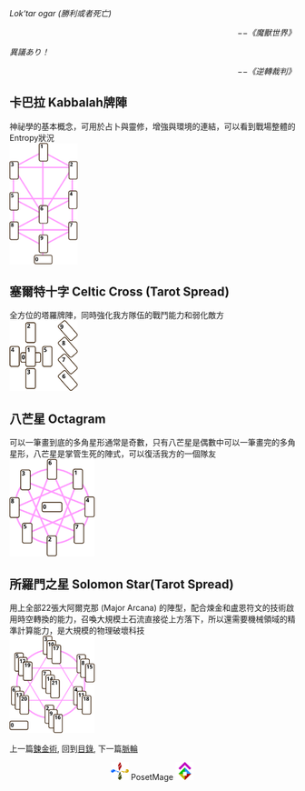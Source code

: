 *Lok‘tar ogar (勝利或者死亡)*  
<p align="right"><i>−−《魔獸世界》</i></p>

*異議あり！*  
<p align="right"><i>−−《逆轉裁判》</i></p>


## 卡巴拉 Kabbalah牌陣  
神祕學的基本概念，可用於占卜與靈修，增強與環境的連結，可以看到戰場整體的Entropy狀況  
<img src="/Setting/Ch2/Tarot/Tarot_Kabbalah.svg" Width="120" />

## 塞爾特十字 Celtic Cross (Tarot Spread)  
全方位的塔羅牌陣，同時強化我方隊伍的戰鬥能力和弱化敵方  
<img src="/Setting/Ch2/Tarot/Celtic%20Cross.svg" Width="120" />
## 八芒星 Octagram  
可以一筆畫到底的多角星形通常是奇數，只有八芒星是偶數中可以一筆畫完的多角星形，八芒星是掌管生死的陣式，可以復活我方的一個隊友  
<img src="/Setting/Ch2/Tarot/Octagram.svg" Width="150" />

## 所羅門之星 Solomon Star(Tarot Spread)  
用上全部22張大阿爾克那 (Major Arcana) 的陣型，配合煉金和盧恩符文的技術啟用時空轉換的能力，召喚大規模土石流直接從上方落下，所以還需要機械領域的精準計算能力，是大規模的物理破壞科技  
<img src="/Setting/Ch2/Tarot/Solomon%20Star.svg" Width="150" />

上一篇[鍊金術](/Setting/Ch2/Alchemy), 
回到[目錄](/#ch-2-documentation), 
下一篇[脈輪](/Setting/Ch2/Cakra)


<p align="center"><img src="/Icon/Design/4Element.svg" Height="32" /> PosetMage <img src="/Icon/Transparent/POM.png" Height="32" /></p>